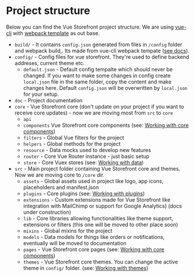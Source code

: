 # Project structure

Below you can find the Vue Storefront project structure. We are using [vue-cli](https://github.com/vuejs/vue-cli) with [webpack template](https://github.com/vuejs-templates/webpack) as out base.

* `build/` -  It contains `config.json` generated from files in `/config` folder and webpack build,. Its made from vue-cli webpack tempate ([see docs](http://vuejs-templates.github.io/webpack/structure.html)).
* `config/` - Config files for vue storefront. They're used to define backend addreses, current theme etc.
  * `default.json` - Default config tempalte which should never be changed. If you want to make some changes in config create `local.json` file in the same folder, copy the content and make changes here. Default `config.json` will be overwritten by `local.json` for your setup.
* `doc` - Project documentation
* `core` - Vue Storefront core (don't update on your project if you want to receive core updates) - now we are moving most from `src` to `core`
  * `api`
  * `components` Vue Storefront core components (see: [Working with core components](https://github.com/DivanteLtd/vue-storefront/blob/master/doc/components/Working%20with%20components.md))
  * `filters` - Global Vue filters for the project
  * `helpers` - Global methods for the project
  * `resource` - Data mocks used to develop new features
  * `router` - Core Vue Router instance - just basic setup
  * `store` - Core Vuex stores (see: [Working with data](https://github.com/DivanteLtd/vue-storefront/blob/master/doc/Working%20with%20data.md))
* `src` - Main project folder containing Vue Storefront core and themes. Now we are moving core to `/core` dir.
  * `assets` - Global assets used in project like logo, app icons, placeholders and manifest.json
  * `plugins` - Core plugins (see: [Working with plugins](https://github.com/DivanteLtd/vue-storefront/blob/master/doc/components/Working%20with%20plugins.md))
  * `extensions` - Custom extensions made for Vue Storefront like integration with MailChimp or support for Google Analytics) (docs under construction)
  * `lib` - Core libraries allowing functionalities like theme support, extensions or filters (this one will be moved to other place soon)
  * `mixins` - Global mixins for the project
  * `models` - Data models for things like orders or notifications, eventually will be moved to documentation
  * `pages` - Vue Storefront core pages (see: [Working with core components](https://github.com/DivanteLtd/vue-storefront/blob/master/doc/components/Working%20with%20components.md))
  * `themes` - Vue Storefront core themes. You can change the active theme in `config/` folder. (see: [Working with themes](https://github.com/DivanteLtd/vue-storefront/blob/master/doc/themes/Working%20with%20themes.md))
